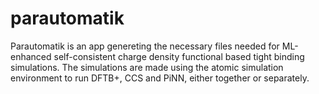 # parautomatik

Parautomatik is an app genereting the necessary files needed for ML-enhanced self-consistent charge density functional based tight binding simulations. The simulations are made using the atomic simulation environment to run DFTB+, CCS and PiNN, either together or separately.   
